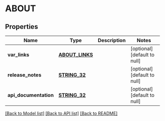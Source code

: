 # ABOUT

## Properties
Name | Type | Description | Notes
------------ | ------------- | ------------- | -------------
**var_links** | [**ABOUT_LINKS**](AboutLinks.md) |  | [optional] [default to null]
**release_notes** | [**STRING_32**](STRING_32.md) |  | [optional] [default to null]
**api_documentation** | [**STRING_32**](STRING_32.md) |  | [optional] [default to null]

[[Back to Model list]](../README.md#documentation-for-models) [[Back to API list]](../README.md#documentation-for-api-endpoints) [[Back to README]](../README.md)


